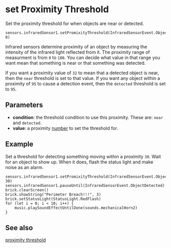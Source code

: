 # set Proximity Threshold

Set the proximity threshold for when objects are near or detected.

```sig
sensors.infraredSensor1.setPromixityThreshold(InfraredSensorEvent.ObjectNear, 0)
```

Infrared sensors determine proximity of an object by measuring the intensity of the infrared light reflected from it. The proximity range of measurment is from `0` to `100`. You can decide what value in that range you want mean that something is near or that something was detected.

If you want a proximity value of `32` to mean that a detected object is near, then the ``near`` threshold is set to that value. If you want any object within a proximity of `95` to cause a detection event, then the ``detected`` threshold is set to `95`.

## Parameters

* **condition**: the threshold condition to use this proximity. These are: ``near`` and ``detected``.
* **value**: a proximity [number](/types/number) to set the threshold for.

## Example

Set a threshold for detecting something moving within a proximity `30`. Wait for an object to show up. When it does, flash the status light and make noise as an alarm.

```blocks
sensors.infraredSensor1.setPromixityThreshold(InfraredSensorEvent.ObjectDetected, 30)
sensors.infraredSensor1.pauseUntil(InfraredSensorEvent.ObjectDetected)
brick.clearScreen()
brick.showString("Perimeter Breach!!!", 3)
brick.setStatusLight(StatusLight.RedFlash)
for (let i = 0; i < 10; i++) {
    music.playSoundEffectUntilDone(sounds.mechanicalHorn2)
}
```

## See also

[proximity threshold](/reference/sensors/infrared/proximity-threshold)